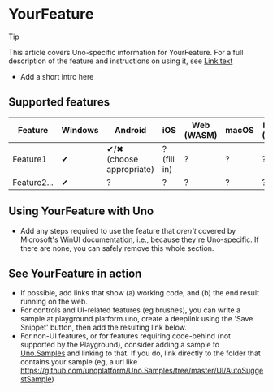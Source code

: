 
<!-- For available Markdown syntax, check out https://guides.github.com/features/mastering-markdown/ -->

# YourFeature

<!-- Leave the infotip below in place, and add a link to the WinUI documentation for the feature or control you're documenting. If the feature has no WinUI equivalent, you should be using the Uno-only feature template: .feature-template-uno-only.md -->

> [!TIP]
> This article covers Uno-specific information for YourFeature. For a full description of the feature and instructions on using it, see [Link text](https://learn.microsoft.com/doc_link)

* Add a short intro here

## Supported features

| Feature        |  Windows  | Android |  iOS  |  Web (WASM)  | macOS | Linux (Skia)  | Win 7 (Skia) | 
|---------------|-------|-------|-------|-------|-------|-------|-|
| Feature1         | ✔ | ✔/✖ (choose appropriate) | ? (fill in) | ? | ? | ? | ? |
| Feature2...     | ✔ | ? | ? | ? | ? | ? | ? |

<!-- Add any additional information on platform-specific limitations and constraints -->

## Using YourFeature with Uno

* Add any steps required to use the feature that _aren't_ covered by Microsoft's WinUI documentation, i.e., because they're Uno-specific. If there are none, you can safely remove this whole section.

## See YourFeature in action

* If possible, add links that show (a) working code, and (b) the end result running on the web.
* For controls and UI-related features (eg brushes), you can write a sample at playground.platform.uno, create a deeplink using the 'Save Snippet' button, then add the resulting link below.
* For non-UI features, or for features requiring code-behind (not supported by the Playground), consider adding a sample to [Uno.Samples](https://github.com/unoplatform/Uno.Samples) and linking to that. If you do, link directly to the folder that contains your sample (eg, a url like <https://github.com/unoplatform/Uno.Samples/tree/master/UI/AutoSuggestSample>)
